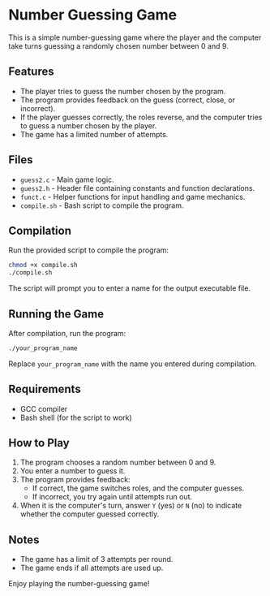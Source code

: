 # Number Guessing Game

This is a simple number-guessing game where the player and the computer take turns guessing a randomly chosen number between 0 and 9.

## Features
- The player tries to guess the number chosen by the program.
- The program provides feedback on the guess (correct, close, or incorrect).
- If the player guesses correctly, the roles reverse, and the computer tries to guess a number chosen by the player.
- The game has a limited number of attempts.

## Files
- `guess2.c` - Main game logic.
- `guess2.h` - Header file containing constants and function declarations.
- `funct.c` - Helper functions for input handling and game mechanics.
- `compile.sh` - Bash script to compile the program.

## Compilation
Run the provided script to compile the program:
```bash
chmod +x compile.sh
./compile.sh
```
The script will prompt you to enter a name for the output executable file.

## Running the Game
After compilation, run the program:
```bash
./your_program_name
```
Replace `your_program_name` with the name you entered during compilation.

## Requirements
- GCC compiler
- Bash shell (for the script to work)

## How to Play
1. The program chooses a random number between 0 and 9.
2. You enter a number to guess it.
3. The program provides feedback:
   - If correct, the game switches roles, and the computer guesses.
   - If incorrect, you try again until attempts run out.
4. When it is the computer's turn, answer `Y` (yes) or `N` (no) to indicate whether the computer guessed correctly.

## Notes
- The game has a limit of 3 attempts per round.
- The game ends if all attempts are used up.

Enjoy playing the number-guessing game!
